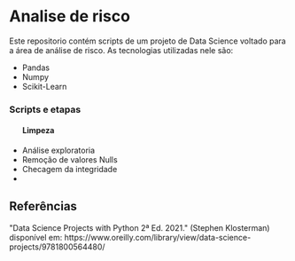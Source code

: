 # Analise de risco
<p> Este repositorio contém scripts de um projeto de Data Science voltado para a área de análise de risco. As tecnologias utilizadas nele são:
<ul>
<li>Pandas</li>
<li>Numpy</li>
<li>Scikit-Learn</li>
</ul>

<h3>Scripts e etapas</h3>
<ul>
<h4>Limpeza</h4>
  <li>Análise exploratoria</li>
  <li>Remoção de valores Nulls</li>
  <li>Checagem da integridade <li/>
</ul>

<h2>Referências</h2>
<p>"Data Science Projects with Python 2ª Ed. 2021." (Stephen Klosterman)
disponível em: https://www.oreilly.com/library/view/data-science-projects/9781800564480/</p>
